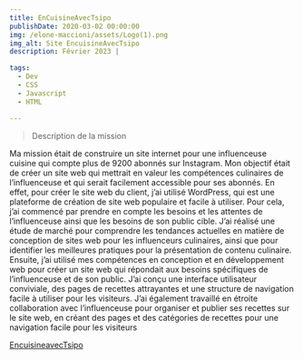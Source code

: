 ```yaml
---
title: EnCuisineAvecTsipo
publishDate: 2020-03-02 00:00:00
img: /elone-maccioni/assets/Logo(1).png
img_alt: Site EncuisineAvecTsipo
description: Février 2023 |

tags:
  - Dev
  - CSS
  - Javascript
  - HTML

---
```



> Description de la mission

Ma mission était de construire un site internet pour une influenceuse cuisine qui compte plus de 9200 abonnés sur Instagram. Mon objectif était de créer un site web qui mettrait en valeur les compétences culinaires de l’influenceuse et qui serait facilement accessible pour ses abonnés. En effet, pour créer le site web du client, j’ai utilisé WordPress, qui est une plateforme de création de site web populaire et facile à utiliser.
Pour cela, j’ai commencé par prendre en compte les besoins et les attentes de l’influenceuse ainsi que les besoins de son public cible. J’ai réalisé une étude de marché pour comprendre les tendances actuelles en matière de conception de sites web pour les influenceurs culinaires, ainsi que pour identifier les meilleures pratiques pour la présentation de contenu culinaire.
Ensuite, j’ai utilisé mes compétences en conception et en développement web pour créer un site web qui répondait aux besoins spécifiques de l’influenceuse et de son public. J’ai conçu une interface utilisateur conviviale, des pages de recettes attrayantes et une structure de navigation facile à utiliser pour les visiteurs.
J’ai également travaillé en étroite collaboration avec l’influenceuse pour organiser et publier ses recettes sur le site web, en créant des pages et des catégories de recettes pour une navigation facile pour les visiteurs

<a href="https://encuisineavectsipo.com/">EncuisineavecTsipo</a>
